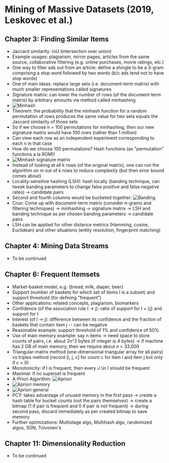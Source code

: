 # Mining of Massive Datasets (2019, Leskovec et al.)

## Chapter 3: Finding Similar Items
* Jaccard similarity: IoU (intersection over union)
* Example usages: plagiarism, mirror pages, articles from the same source, collaborative filtering (e.g. online purchases, movie ratings, etc.)
* One way to filter ads out from an article: define a shingle to be a 3-gram comprising a stop word followed by two words (b/c ads tend not to have stop words)
* One of main ideas: replace large sets (i.e. document-term matrix) with much smaller representations called signatures
* Signature matrix: can lower the number of rows (of the document-term matrix) by arbitrary amounts via method called minhashing
* ![Minhash](/images/mmds_minhash.png)
* Theorem: the probability that the minhash function for a random permutation of rows produces the same value for two sets equals the Jaccard similarity of those sets
* So if we choose n = 100 permutations for minhashing, then our new signature matrix would have 100 rows (rather than 1 million)
* Can view each row as an independent experiment corresponding to each n in that case
* How do we choose 100 permutations? Hash functions (as "permutation" functions a la ROM)!
* ![Minhash signature matrix](/images/mmds_minhashmat.png)
* Instead of looking at all k rows (of the original matrix), one can run the algorithm on m out of k rows to reduce complexity (but then error bound comes about)
* Locality-sensitive hashing (LSH): hash locally (banding technique, can tweak banding parameters to change false positive and false negative rates) -> candidate pairs
* Second and fourth columns would be bucketed together: ![Banding](/images/mmds_banding.png)
* Crux: Come up with document-term matrix (consider n-grams and filtering techniques) -> minhashing -> signature matrix -> LSH and banding technique as per chosen banding parameters -> candidate pairs
* LSH can be applied for other distance metrics (Hamming, cosine, Euclidean) and other situations (entity resolution, fingerprint matching)

## Chapter 4: Mining Data Streams
* To be continued

## Chapter 6: Frequent Itemsets
* Market-basket model, e.g. {bread, milk, diaper, beer}
* Support (number of baskets for which set of items I is a subset) and support threshold (for defining "frequent")
* Other applications: related concepts, plagiarism, biomarkers
* Confidence (of the association rule I -> j): ratio of support for I + {j} and support for I
* Interest (of I -> j): difference between its confidence and the fraction of baskets that contain item j -- can be negative
* Reasonable example: support threshold of 1% and confidence of 50%
* Use of main memory example: say n items -> need space to store counts of pairs, i.e. about 2n^2 bytes (if integer is 4 bytes) -> if machine has 2 GB of main memory, then we require about n < 33,000
* Triangular-matrix method (one-dimensional triangular array for all pairs) vs triples method (record [i, j, c] for count c for item i and item j but only if c > 0)
* Monotonicity: if I is frequent, then every J \in I should be frequent
* Maximal: if no superset is frequent
* A-Priori Algorithm: ![Apriori](/images/mmds_apriori.png)
* ![Apriori memory](/images/mmds_apmemory.png)
* ![Apriori general](/images/mmds_apgeneral.png)
* PCY: takes advantage of unused memory in the first pass -> create a hash table for bucket counts (not the pairs themselves) -> create a bitmap (1 if pair is frequent and 0 if pair is not frequent) -> during second pass, discard immediately as per created bitmap to save memory
* Further optimizations: Multistage algo, Multihash algo, randomized algos, SON, Toivonen's

## Chapter 11: Dimensionality Reduction
* To be continued